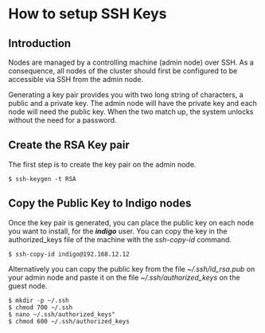 # How to setup SSH Keys

## Introduction

Nodes are managed by a controlling machine (admin node) over SSH.
As a consequence, all nodes of the cluster should first be
configured to be accessible via SSH from the admin node.

Generating a key pair provides you with two long string of
characters, a public and a private key. The admin node will have
the private key and each node will need the public key. When the
two match up, the system unlocks without the need for a password.


## Create the RSA Key pair

The first step is to create the key pair on the admin node.

```
$ ssh-keygen -t RSA
```

## Copy the Public Key to Indigo nodes

Once the key pair is generated, you can place the public key on
each node you want to install, for the _**indigo**_ user. You can
copy the key in the authorized_keys file of the machine with the
_ssh-copy-id_ command.

```
$ ssh-copy-id indigo@192.168.12.12
```

Alternatively you can copy the public key from the file
_~/.ssh/id_rsa.pub_ on your admin node and paste it on the file
_~/.ssh/authorized_keys_ on the guest node.

```
$ mkdir -p ~/.ssh
$ chmod 700 ~/.ssh
$ nano ~/.ssh/authorized_keys"
$ chmod 600 ~/.ssh/authorized_keys
```
